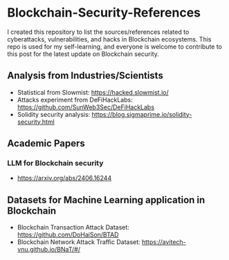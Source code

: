 # Blockchain-Security-References
I created this repository to list the sources/references related to cyberattacks, vulnerabilities, and hacks in Blockchain ecosystems. This repo is used for my self-learning, and everyone is welcome to contribute to this post for the latest update on Blockchain security.
## Analysis from Industries/Scientists
- Statistical from Slowmist: https://hacked.slowmist.io/ 
- Attacks experiment from DeFiHackLabs: https://github.com/SunWeb3Sec/DeFiHackLabs
- Solidity security analysis: https://blog.sigmaprime.io/solidity-security.html
## Academic Papers 
### LLM for Blockchain security
- https://arxiv.org/abs/2406.16244


## Datasets for Machine Learning application in Blockchain
- Blockchain Transaction Attack Dataset: https://github.com/DoHaiSon/BTAD
- Blockchain Network Attack Traffic Dataset: https://avitech-vnu.github.io/BNaT/#/
